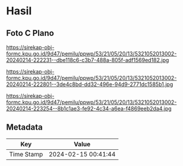 # Hasil

## Foto C Plano

https://sirekap-obj-formc.kpu.go.id/9d47/pemilu/ppwp/53/21/05/20/13/5321052013002-20240214-222231--dbe118c6-c3b7-488a-805f-adf1569ed182.jpg

https://sirekap-obj-formc.kpu.go.id/9d47/pemilu/ppwp/53/21/05/20/13/5321052013002-20240214-222801--3de4c8bd-dd32-496e-94d9-2771dc1585b1.jpg

https://sirekap-obj-formc.kpu.go.id/9d47/pemilu/ppwp/53/21/05/20/13/5321052013002-20240214-223254--8b1c1ae3-fe92-4c34-a6ea-f4869eeb2da4.jpg


## Metadata

| Key        | Value               |
| ---------- | ------------------- |
| Time Stamp | 2024-02-15 00:41:44 |



